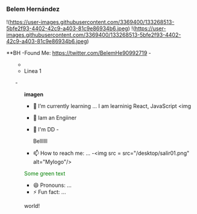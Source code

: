 ### Belem Hernández
!(https://user-images.githubusercontent.com/3369400/133268513-5bfe2f93-4402-42c9-a403-81c9e86934b6.jpeg)
!(https://user-images.githubusercontent.com/3369400/133268513-5bfe2f93-4402-42c9-a403-81c9e86934b6.jpeg)



**BH 
-Found Me: https://twitter.com/BelemHe90992719
-<ul>
 -    <li> Linea 1</li>
-<ul>
     



**imagen**
- 🌱 I’m currently learning ...
I am learninig React, JavaScript 
<img


- 👯 Iam an Engiiner
- 🤔 I'm DD
-<p>Bellllll</p>
- 📫 How to reach me: ...
 -<img src = src="/desktop/salir01.png" alt="Mylogo"/>


<font color="green"> Some green text </font>
- 😄 Pronouns: ...
- ⚡ Fun fact: ...

<p>
 <tspan fill="green">world</tspan>!
       <br>

</svg>
</p>
